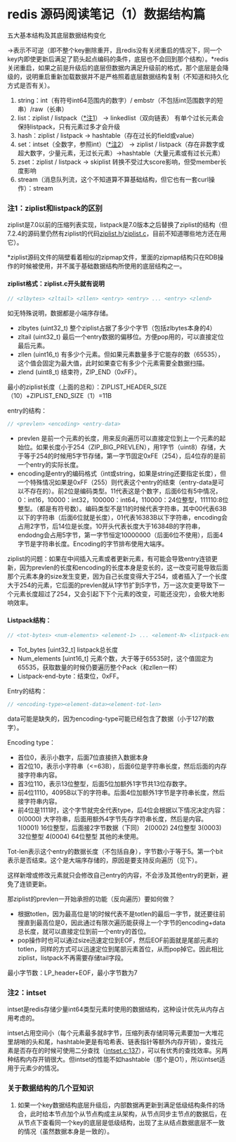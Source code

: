 # redis 源码阅读笔记（1）数据结构篇

五大基本结构及其底层数据结构变化

→表示不可逆（即不整个key删除重开，且redis没有关闭重启的情况下，同一个key内即使更新后满足了箭头起点编码的条件，底层也不会回到那个结构）。*redis关闭重启，如果之前是升级后的底层但数据内满足升级前的格式，那个底层是会降级的，说明重启重新加载数据并不是严格照着底层数据结构复制（不知道和持久化方式是否有关）。

1. string：int（有符号int64范围内的数字）/ embstr（不包括int范围数字的短串）/raw（长串）
2. list：ziplist / listpack（[*注1](#注1ziplist和listpack的区别)） → linkedlist（双向链表） 有单个过长元素会保持listpack，只有元素过多才会升级
3. hash：ziplist / listpack → hashtable（存在过长的field或value）
4. set：intset（全数字，参照int）（[*注2](#注2intset)） → ziplist / listpack（存在非数字或超大数字，少量元素，无过长元素）→hashtable（大量元素或有过长元素）
5. zset：ziplist / listpack → skiplist 转换不受过大score影响，但受member长度影响
6. stream（消息队列流，这个不知道算不算基础结构，但它也有一套curl操作）：stream

### 注1：ziplist和listpack的区别
ziplist是7.0以前的压缩列表实现，listpack是7.0版本之后替换了ziplist的结构（但7.2.4的源码里仍然有ziplist的代码[ziplist.h](https://github.com/redis/redis/blob/unstable/src/ziplist.h)/[ziplist.c](https://github.com/redis/redis/blob/unstable/src/ziplist.c)，目前不知道哪些地方还在用它）。

*ziplist源码文件的隔壁看着相似的zipmap文件，里面的zipmap结构只在RDB操作的时候被使用，并不属于基础数据结构所使用的底层结构之一。

#### ziplist格式：ziplist.c开头就有说明
```cpp
// <zlbytes> <zltail> <zllen> <entry> <entry> ... <entry> <zlend>
```
如无特殊说明，数据都是小端序存储。
* zlbytes (uint32_t) 整个ziplist占据了多少个字节（包括zlbytes本身的4）
* zltail (uint32_t) 最后一个entry数据的偏移位。方便pop用的，可以直接定位最后元素。
* zllen (uint16_t) 有多少个元素。但如果元素数量多于它能存的数（65535），这个值会固定为最大值，此时如果查它有多少个元素需要全数据扫描。
* zlend (uint8_t) 结束符，ZIP_END（0xFF）。

最小的ziplist长度（上面的总和）：ZIPLIST_HEADER_SIZE（10）+ZIPLIST_END_SIZE（1）=11B


entry的结构：
```cpp
// <prevlen> <encoding> <entry-data>
```
* prevlen 是前一个元素的长度，用来反向遍历可以直接定位到上一个元素的起始位。如果长度小于254（ZIP_BIG_PREVLEN），用1字节（uint8）存储，大于等于254的时候用5字节存储，第一字节固定0xFE（254），后4位存的是前一个entry的实际长度。
* encoding是entry的编码格式（int或string，如果是string还要指定长度），但一个特殊情况如果是0xFF（255）则代表这个entry的结束（entry-data是可以不存在的）。前2位是编码类型。11代表这是个数字，后面6位有5中情况，0：int16，10000：int32，100000：int64，110000：24位整型，111110:8位整型。（都是有符号数）。编码类型不是11的时候代表字符串，其中00代表63B以下的字符串（后面6位就是长度），01代表16383B以下字符串，encoding会占用2字节，后14位是长度。10开头代表长度大于16384B的字符串，endodng会占用5字节，第一字节恒定10000000（后面6位不使用），后面4字节是字符串长度。Encoding的字节排布使用大端序。

ziplist的问题：如果在中间插入元素或者更新元素，有可能会导致entry连锁更新，因为prevlen的长度和encoding的长度本身是变长的，这一改变可能导致后面那个元素本身的size发生变更，因为自己长度变得大于254，或者插入了一个长度大于254的元素，它后面的prevlen就从1字节扩到5字节，万一这次变更导致下一个元素长度超过了254，又会引起下下个元素的改变，可能还没完），会极大地影响效率。

#### Listpack结构：
```cpp
// <tot-bytes> <num-elements> <element-1> ... <element-N> <listpack-end-byte>
```

* Tot_bytes [uint32_t] listpack总长度
* Num_elements [uint16_t] 元素个数，大于等于65535时，这个值固定为65535，获取数量的时候仍要遍历整个Pack（和zllen一样）
* Listpack-end-byte：结束位，0xFF。

Entry的结构：
```cpp
// <encoding-type><element-data><element-tot-len>
```
data可能是缺失的，因为encoding-type可能已经包含了数据（小于127的数字）。

Encoding type：
* 首位0，表示小数字，后面7位直接挤入数据本身
* 首2位10，表示小字符串（<=63B），后面6位是字符串长度，然后后面的内存接字符串内容。
* 首3位110，表示13位整型，后面5位加额外1字节共13位存数字。
* 前4位1110，4095B以下的字符串。后面4位加额外1字节是字符串长度，然后接字符串内容。
* 前4位是1111时，这个字节就完全代表type，后4位会根据以下情况决定内容：
0(0000) 大字符串，后面用额外4字节先存字符串长度，然后是内容。
1(0001) 16位整型，后面接2字节数据（下同）
2(0002) 24位整型
3(0003) 32位整型
4(0004) 64位整型
其他的未使用。

Tot-len表示这个entry的数据长度（不包括自身），字节数小于等于5。第一个bit表示是否结束。这个是大端序存储的，原因是要支持反向遍历（见下）。

这样新增或修改元素就只会修改自己entry的内容，不会涉及其他entry的更新，避免了连锁更新。

那ziplist的prevlen一开始承担的功能（反向遍历）要如何做？

- 根据totlen，因为最高位是1的时候代表不是totlen的最后一字节，就还要往前搜直到最高位是0，因此通过有限次遍历能获得上一个字节的encoding+data总长度，就可以直接定位到前一个entry的首位。
- pop操作时也可以通过size迅速定位到EOF，然后EOF前面就是尾部元素的totlen，同样的方式可以迅速定位到尾部元素首位，从而pop掉它。因此相比ziplist，listpack不再需要存储tail字段。

最小字节数：LP_header+EOF，最小字节数为7

### 注2：intset
intset是redis存储少量int64类型元素时使用的数据结构，这种设计优先从内存占用考虑的。

intset占用空间小（每个元素最多就8字节，压缩列表存储同等元素要加一大堆花里胡哨的头和尾，hashtable更是有哈希表、链表指针等额外内存开销），查找元素是否存在的时候可使用二分查找（[intset.c:137](https://github.com/redis/redis/blob/unstable/src/intset.c)），可以有优秀的查找效率。另两种结构内存开销很大。但intset的性能不如hashtable（那个是O1），所以intset适用于元素少的情况。

### 关于数据结构的几个豆知识

1. 如果一个key数据结构底层升级后，内部数据再更新到满足低级结构条件的场合，此时给本节点加个从节点构成主从架构，从节点同步主节点的数据后，在从节点下查看同一个key的底层是低级结构，出现了主从结点数据底层不一致的情况（虽然数据本身是一致的）。
